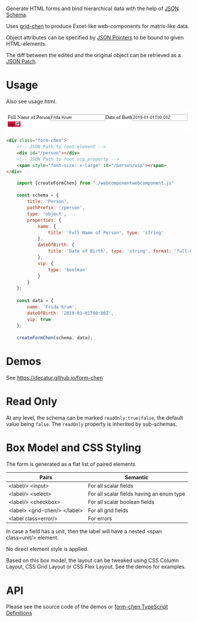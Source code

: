 Generate HTML forms and bind hierarchical data with the help of [JSON Schema](https://json-schema.org). 

Uses [grid-chen](https://github.com/decatur/grid-chen) to produce Excel-like web-components for matrix-like data. 

Object attributes can be specified by [JSON Pointers](https://tools.ietf.org/html/rfc6901) to be bound to given HTML-elements.

The diff between the edited and the original object can be retrieved as a [JSON Patch](https://tools.ietf.org/html/rfc6902).

# Usage

Also see usage.html.

![usage](usage.png)

```html
<div class="form-chen">
    <!-- JSON Path to root element -->
    <div id="/person"></div>
    <!-- JSON Path to root vip property -->
    <span style="font-size: x-large" id="/person/vip"></span>
</div>
```

```javascript
    import {createFormChen} from "./webcomponentwebcomponent.js"

    const schema = {
        title: 'Person',
        pathPrefix: '/person',
        type: 'object',
        properties: {
            name: {
                title: 'Full Name of Person', type: 'string'
            },
            dateOfBirth: {
                title: 'Date of Birth', type: 'string', format: 'full-date'
            },
            vip: {
                type: 'boolean'
            }
        }
    };

    const data = {
        name: 'Frida Krum',
        dateOfBirth: '2019-01-01T00:00Z',
        vip: true
    };

    createFormChen(schema, data);
```

# Demos

See https://decatur.github.io/form-chen

# Read Only

At any level, the schema can be marked `readOnly:true|false`, the default value being `false`.
The `readOnly` property is inherited by sub-schemas. 

# Box Model and CSS Styling

The form is generated as a flat list of paired elements 

Pairs           | Semantic
----------------|-----------
&lt;label/&gt; &lt;input&gt;     | For all scalar fields
&lt;label/&gt; &lt;select&gt;    | For all scalar fields having an enum type
&lt;label/&gt; &lt;checkbox&gt;  | For all scalar boolean fields
&lt;label&gt; &lt;grid-chen/&gt; &lt;/label&gt;| For all grid fields
&lt;label class=error/&gt;                   | For errors

In case a field has a unit, then the label will have a nested &lt;span class=unit/&gt; element.

No direct element style is applied.

Based on this box model, the layout can be tweaked using CSS Column Layout, CSS Grid Layout or CSS Flex Layout.
See the demos for examples.

# API

Please see the source code of the demos or [form-chen TypeScript Definitions](./form-chen/formchen.d.ts)